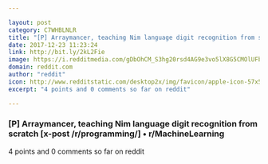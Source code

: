 ```yaml
---

layout: post
category: C7WHBLNLR
title: "[P] Arraymancer, teaching Nim language digit recognition from scratch [x-post /r/programming/] • r/MachineLearning"
date: 2017-12-23 11:23:24
link: http://bit.ly/2kL2Fie
image: https://i.redditmedia.com/gDbOhCM_S3hg20rsd4AG9e3vo5lX8G5CMOlUFbdzXdg.jpg?w=320&s=01292ba74319adf640108f69641f6d56
domain: reddit.com
author: "reddit"
icon: http://www.redditstatic.com/desktop2x/img/favicon/apple-icon-57x57.png
excerpt: "4 points and 0 comments so far on reddit"

---
```


### [P] Arraymancer, teaching Nim language digit recognition from scratch [x-post /r/programming/] • r/MachineLearning

4 points and 0 comments so far on reddit